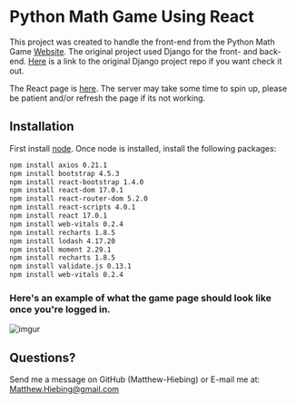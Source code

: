 # Python Math Game Using React

This project was created to handle the front-end from the Python Math Game [Website](https://math-game-django.herokuapp.com/).  The original project used Django for the front- and back-end. [Here](https://github.com/Matthew-Hiebing/Python-Math-Game) is a link to the original Django project repo if you want check it out.

The React page is [here](https://math-game-react-frontend.herokuapp.com/).  The server may take some time to spin up, please be patient and/or refresh the page if its not working.

## Installation
First install [node](https://math-game-react-frontend.herokuapp.com/).  Once node is installed, install the following packages:

```bash
npm install axios 0.21.1
npm install bootstrap 4.5.3
npm install react-bootstrap 1.4.0
npm install react-dom 17.0.1
npm install react-router-dom 5.2.0
npm install react-scripts 4.0.1
npm install react 17.0.1
npm install web-vitals 0.2.4
npm install recharts 1.8.5
npm install lodash 4.17.20
npm install moment 2.29.1
npm install recharts 1.8.5
npm install validate.js 0.13.1
npm install web-vitals 0.2.4
```

### Here's an example of what the game page should look like once you're logged in.
![imgur](https://i.imgur.com/NCsI4mL.jpg)

## Questions?
Send me a message on GitHub (Matthew-Hiebing) or E-mail me at: Matthew.Hiebing@gmail.com
